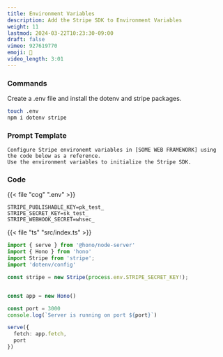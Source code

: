 ```yaml
---
title: Environment Variables 
description: Add the Stripe SDK to Environment Variables
weight: 11
lastmod: 2024-03-22T10:23:30-09:00
draft: false
vimeo: 927619770
emoji: 🔐
video_length: 3:01
---
```


### Commands

Create a .env file and install the dotenv and stripe packages.

```bash
touch .env
npm i dotenv stripe
```

### Prompt Template

```text
Configure Stripe environemt variables in [SOME WEB FRAMEWORK] using the code below as a reference. 
Use the environment variables to initialize the Stripe SDK.
```

### Code

{{< file "cog" ".env" >}}
```text
STRIPE_PUBLISHABLE_KEY=pk_test_
STRIPE_SECRET_KEY=sk_test_
STRIPE_WEBHOOK_SECRET=whsec_
```

{{< file "ts" "src/index.ts" >}}
```typescript
import { serve } from '@hono/node-server'
import { Hono } from 'hono'
import Stripe from 'stripe';
import 'dotenv/config'

const stripe = new Stripe(process.env.STRIPE_SECRET_KEY!);


const app = new Hono()

const port = 3000
console.log(`Server is running on port ${port}`)

serve({
  fetch: app.fetch,
  port
})
```

